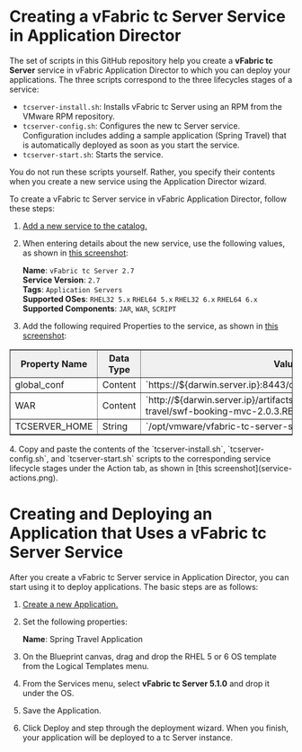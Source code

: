 # Creating a vFabric tc Server Service in Application Director

The set of scripts in this GitHub repository help you create a **vFabric tc Server** service in vFabric Application Director to which you can deploy your applications.  The three scripts correspond to the three lifecycles stages of a service: 

* `tcserver-install.sh`:  Installs vFabric tc Server using an RPM from the VMware RPM repository.  
* `tcserver-config.sh`:  Configures the new tc Server service.   Configuration includes adding a sample application (Spring Travel) that is automatically deployed as soon as you start the service.
* `tcserver-start.sh`: Starts the service.  

You do not run these scripts yourself.  Rather, you specify their contents when you create a new service using the Application Director wizard.

To create a vFabric tc Server service in vFabric Application Director, follow these steps:

1.   [Add a new service to the catalog.](http://pubs.vmware.com/appdirector-1/topic/com.vmware.appdirector.using.doc/GUID-68665799-52B6-4B70-82CE-9F03C60958FB.html)

2.   When entering details about the new service, use the following values, as shown in [this screenshot](service-create.png):

     **Name**: `vFabric tc Server 2.7`  
     **Service Version**: `2.7`  
     **Tags**: `Application Servers`  
     **Supported OSes**: `RHEL32 5.x` `RHEL64 5.x` `RHEL32 6.x` `RHEL64 6.x`  
     **Supported Components**:  `JAR`, `WAR`, `SCRIPT`  
3.   Add the following required Properties to the service, as shown in [this screenshot](service-properties.png):
<table border=1>
    <tr>
      <th style="background-color:#F0F0F0">Property Name</th>
      <th style="background-color:#F0F0F0">Data Type</th>
      <th style="background-color:#F0F0F0">Value</th>
    </tr>
    <tr>
       <td>global_conf</td>
       <td>Content</td>
       <td>`https://${darwin.server.ip}:8443/darwin/conf/darwin_global.conf`</td>
    </tr> 
    <tr>
        <td>WAR</td>
        <td>Content</td>
        <td>`http://${darwin.server.ip}/artifacts/app-components/spring-travel/swf-booking-mvc-2.0.3.RELEASE.war`</td>
    </tr> 
    <tr>
        <td>TCSERVER_HOME</td>
        <td>String</td>
        <td>`/opt/vmware/vfabric-tc-server-standard`</td>
    </tr> 
</table>
4.  Copy and paste the contents of the `tcserver-install.sh`, `tcserver-config.sh`, and `tcserver-start.sh` scripts to the corresponding service lifecycle stages under the Action tab, as shown in [this screenshot](service-actions.png).

# Creating and Deploying an Application that Uses a vFabric tc Server Service  

After you create a vFabric tc Server service in Application Director, you can start using it to deploy applications. The basic steps are as follows: 

1.   [Create a new Application.](http://pubs.vmware.com/appdirector-1/topic/com.vmware.appdirector.using.doc/GUID-E5C015BA-415C-43A8-A144-8CFBB6117EE3.html)

2.   Set the following properties:  

     **Name**: Spring Travel Application  

3.   On the Blueprint canvas, drag and drop the RHEL 5 or 6 OS template from the Logical Templates menu.

4.   From the Services menu, select **vFabric tc Server 5.1.0** and drop it under the OS.  

5.   Save the Application.

6.   Click Deploy and step through the deployment wizard.  When you finish, your application will be deployed to a tc Server instance.
